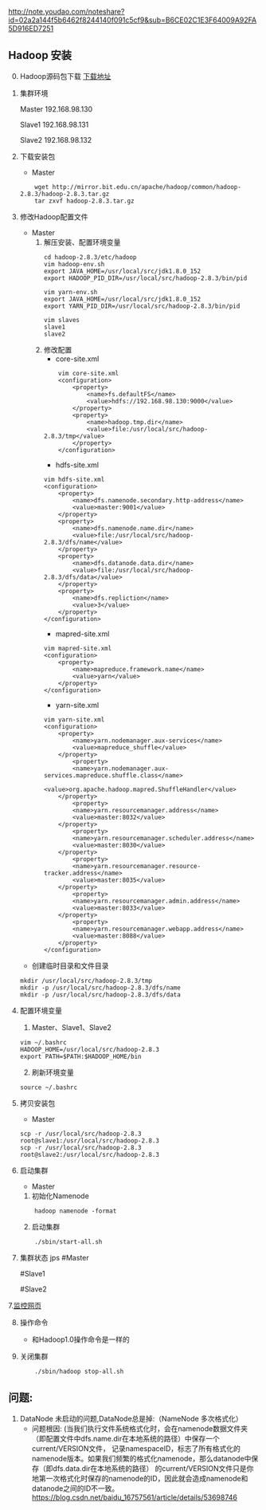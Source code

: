 http://note.youdao.com/noteshare?id=02a2a144f5b6462f8244140f091c5cf9&sub=B6CE02C1E3F64009A92FA5D916ED7251
## Hadoop 安装
0. Hadoop源码包下载
[下载地址](http://mirror.bit.edu.cn/apache/hadoop/common)

1. 集群环境

    Master 192.168.98.130
    
    Slave1 192.168.98.131
    
    Slave2 192.168.98.132

2. 下载安装包
    - Master
    ```
        wget http://mirror.bit.edu.cn/apache/hadoop/common/hadoop-2.8.3/hadoop-2.8.3.tar.gz
        tar zxvf hadoop-2.8.3.tar.gz
    ```
3. 修改Hadoop配置文件
    - Master
        1. 解压安装、配置环境变量
            ```
            cd hadoop-2.8.3/etc/hadoop
            vim hadoop-env.sh 
            export JAVA_HOME=/usr/local/src/jdk1.8.0_152
            export HADOOP_PID_DIR=/usr/local/src/hadoop-2.8.3/bin/pid
            
            vim yarn-env.sh
            export JAVA_HOME=/usr/local/src/jdk1.8.0_152
            export YARN_PID_DIR=/usr/local/src/hadoop-2.8.3/bin/pid
            
            vim slaves
            slave1
            slave2
            ```
        2. 修改配置
            - core-site.xml
            ```
                vim core-site.xml
                <configuration>
                    <property>
                        <name>fs.defaultFS</name>
                        <value>hdfs://192.168.98.130:9000</value>
                    </property>
                    <property>
                        <name>hadoop.tmp.dir</name>
                        <value>file:/usr/local/src/hadoop-2.8.3/tmp</value>
                    </property>
                </configuration>
            ```
            - hdfs-site.xml
            ```
            vim hdfs-site.xml
            <configuration>
                <property>
                    <name>dfs.namenode.secondary.http-address</name>
                    <value>master:9001</value>
                </property>
                <property>
                    <name>dfs.namenode.name.dir</name>
                    <value>file:/usr/local/src/hadoop-2.8.3/dfs/name</value>
                </property>
                <property>
                    <name>dfs.datanode.data.dir</name>
                    <value>file:/usr/local/src/hadoop-2.8.3/dfs/data</value>
                </property>
                <property>
                    <name>dfs.repliction</name>
                    <value>3</value>
                </property>
            </configuration>
            ```
            - mapred-site.xml
            ``` 
            vim mapred-site.xml
            <configuration>
                <property>
                    <name>mapreduce.framework.name</name>
                    <value>yarn</value>
                </property>
            </configuration>
            ```
            - yarn-site.xml
            ```
            vim yarn-site.xml
            <configuration>
                <property>
                    <name>yarn.nodemanager.aux-services</name>
                    <value>mapreduce_shuffle</value>
                </property>
                    <property>
                    <name>yarn.nodemanager.aux-services.mapreduce.shuffle.class</name>
                    <value>org.apache.hadoop.mapred.ShuffleHandler</value>
                </property>
                    <property>
                    <name>yarn.resourcemanager.address</name>
                    <value>master:8032</value>
                </property>
                    <property>
                    <name>yarn.resourcemanager.scheduler.address</name>
                    <value>master:8030</value>
                </property>
                    <property>
                    <name>yarn.resourcemanager.resource-tracker.address</name>
                    <value>master:8035</value>
                </property>
                    <property>
                    <name>yarn.resourcemanager.admin.address</name>
                    <value>master:8033</value>
                </property>
                    <property>
                    <name>yarn.resourcemanager.webapp.address</name>
                    <value>master:8088</value>
                </property>
            </configuration>
            ```
    - 创建临时目录和文件目录
    ```
    mkdir /usr/local/src/hadoop-2.8.3/tmp
    mkdir -p /usr/local/src/hadoop-2.8.3/dfs/name
    mkdir -p /usr/local/src/hadoop-2.8.3/dfs/data
    ```
4. 配置环境变量
    1. Master、Slave1、Slave2
    ```
    vim ~/.bashrc
    HADOOP_HOME=/usr/local/src/hadoop-2.8.3
    export PATH=$PATH:$HADOOP_HOME/bin
   ```
    2. 刷新环境变量
    ```
    source ~/.bashrc
    ```
5. 拷贝安装包
    - Master
    ```
    scp -r /usr/local/src/hadoop-2.8.3 root@slave1:/usr/local/src/hadoop-2.8.3
    scp -r /usr/local/src/hadoop-2.8.3 root@slave2:/usr/local/src/hadoop-2.8.3
    ```
6. 启动集群
    - Master
    1. 初始化Namenode
    ```
        hadoop namenode -format
    ```
    2. 启动集群
    ```
        ./sbin/start-all.sh
    ```

6. 集群状态
    jps
    #Master
    
    #Slave1
    
    #Slave2

7.[监控网页](http://master:8088)

8. 操作命令
    - 和Hadoop1.0操作命令是一样的

9. 关闭集群
    ```
        ./sbin/hadoop stop-all.sh
	```	
## 问题:
1. DataNode 未启动的问题,DataNode总是掉:（NameNode 多次格式化）
    - 问题根因: 
    (当我们执行文件系统格式化时，会在namenode数据文件夹（即配置文件中dfs.name.dir在本地系统的路径）中保存一个current/VERSION文件，
       记录namespaceID，标志了所有格式化的namenode版本。如果我们频繁的格式化namenode，那么datanode中保存（即dfs.data.dir在本地系统的路径）
       的current/VERSION文件只是你地第一次格式化时保存的namenode的ID，因此就会造成namenode和datanode之间的ID不一致。
    https://blog.csdn.net/baidu_16757561/article/details/53698746		
	